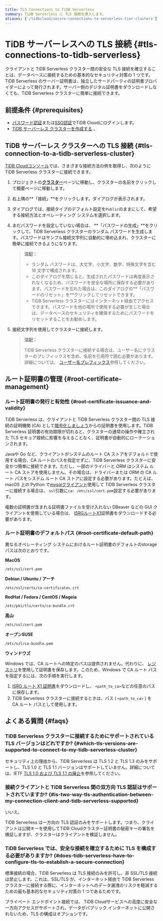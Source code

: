 ```yaml
---
title: TLS Connections to TiDB Serverless
summary: TiDB Serverless に TLS 接続を導入します。
aliases: ['/tidbcloud/secure-connections-to-serverless-tier-clusters']
---
```


# TiDB サーバーレスへの TLS 接続 {#tls-connections-to-tidb-serverless}

クライアントと TiDB Serverless クラスター間の安全な TLS 接続を確立することは、データベースに接続するための基本的なセキュリティ対策の 1 つです。TiDB Serverless のサーバー証明書は、独立したサードパーティの証明書プロバイダーによって発行されます。サーバー側のデジタル証明書をダウンロードしなくても、TiDB Serverless クラスターに簡単に接続できます。

## 前提条件 {#prerequisites}

-   [パスワード認証](/tidb-cloud/tidb-cloud-password-authentication.md)または[SSO認証](/tidb-cloud/tidb-cloud-sso-authentication.md)でTiDB Cloudにログインします。
-   [TiDB サーバーレス クラスターを作成する](/tidb-cloud/tidb-cloud-quickstart.md) 。

## TiDB サーバーレス クラスターへの TLS 接続 {#tls-connection-to-a-tidb-serverless-cluster}

[TiDB Cloudコンソール](https://tidbcloud.com/)では、さまざまな接続方法の例を取得し、次のように TiDB Serverless クラスターに接続できます。

1.  プロジェクトの[**クラスター**](https://tidbcloud.com/console/clusters)ページに移動し、クラスターの名前をクリックして概要ページに移動します。

2.  右上隅の**「接続」**をクリックします。ダイアログが表示されます。

3.  ダイアログでは、接続タイプのデフォルト設定を`Public`のままにして、希望する接続方法とオペレーティング システムを選択します。

4.  まだパスワードを設定していない場合は、 **「パスワードの生成」**をクリックして、TiDB Serverless クラスターのランダム パスワードを生成します。パスワードはサンプル接続文字列に自動的に埋め込まれ、クラスターに簡単に接続できるようになります。

    > **注記：**
    >
    > -   ランダム パスワードは、大文字、小文字、数字、特殊文字を含む 16 文字で構成されます。
    > -   このダイアログを閉じると、生成されたパスワードは再度表示されなくなるため、パスワードを安全な場所に保存する必要があります。パスワードを忘れた場合は、このダイアログの**「パスワードのリセット」を**クリックしてリセットできます。
    > -   TiDB Serverless クラスターにはインターネット経由でアクセスできます。パスワードを他の場所で使用する必要が生じた場合は、データベースのセキュリティを確保するためにパスワードをリセットすることをお勧めします。

5.  接続文字列を使用してクラスターに接続します。

    > **注記：**
    >
    > TiDB Serverless クラスターに接続する場合は、ユーザー名にクラスターのプレフィックスを含め、名前を引用符で囲む必要があります。詳細については、 [ユーザー名プレフィックス](/tidb-cloud/select-cluster-tier.md#user-name-prefix)参照してください。

## ルート証明書の管理 {#root-certificate-management}

### ルート証明書の発行と有効性 {#root-certificate-issuance-and-validity}

TiDB Serverless は、クライアントと TiDB Serverless クラスター間の TLS 接続の証明機関 (CA) として[暗号化しましょう](https://letsencrypt.org/)からの証明書を使用します。TiDB Serverless 証明書の有効期限が切れると、クラスターの通常の操作や確立された TLS セキュア接続に影響を与えることなく、証明書が自動的にローテーションされます。

Javaや Go など、クライアントがシステムのルート CA ストアをデフォルトで使用する場合、CA ルートのパスを指定せずに、TiDB Serverless クラスターに安全かつ簡単に接続できます。ただし、一部のドライバーと ORM はシステム ルート CA ストアを使用しません。その場合は、ドライバーまたは ORM の CA ルート パスをシステム ルート CA ストアに設定する必要があります。たとえば、macOS 上の Python で[mysqlクライアント](https://github.com/PyMySQL/mysqlclient)使用して TiDB Serverless クラスターに接続する場合は、 `ssl`引数に`ca: /etc/ssl/cert.pem`設定する必要があります。

複数の証明書が含まれる証明書ファイルを受け入れない DBeaver などの GUI クライアントを使用している場合は、 [ISRGルートX1](https://letsencrypt.org/certs/isrgrootx1.pem)証明書をダウンロードする必要があります。

### ルート証明書のデフォルトパス {#root-certificate-default-path}

異なるオペレーティング システムにおけるルート証明書のデフォルトのstorageパスは次のとおりです。

**MacOS**

    /etc/ssl/cert.pem

**Debian / Ubuntu / アーチ**

    /etc/ssl/certs/ca-certificates.crt

**RedHat / Fedora / CentOS / Mageia**

    /etc/pki/tls/certs/ca-bundle.crt

**高山**

    /etc/ssl/cert.pem

**オープンSUSE**

    /etc/ssl/ca-bundle.pem

**ウィンドウズ**

Windows では、CA ルートへの特定のパスは提供されません。代わりに、 [レジストリ](https://learn.microsoft.com/en-us/windows-hardware/drivers/install/local-machine-and-current-user-certificate-stores)を使用して証明書を保存します。このため、Windows で CA ルート パスを指定するには、次の手順を実行します。

1.  [ISRG ルート X1 証明書](https://letsencrypt.org/certs/isrgrootx1.pem)をダウンロードし、 `<path_to_ca>`などの任意のパスに保存します。
2.  TiDB Serverless クラスターに接続するときは、パス ( `<path_to_ca>` ) を CA ルート パスとして使用します。

## よくある質問 {#faqs}

### TiDB Serverless クラスターに接続するためにサポートされている TLS バージョンはどれですか? {#which-tls-versions-are-supported-to-connect-to-my-tidb-serverless-cluster}

セキュリティ上の理由から、TiDB Serverless は TLS 1.2 と TLS 1.3 のみをサポートし、TLS 1.0 と TLS 1.1 バージョンはサポートしていません。詳細については、IETF [TLS 1.0 および TLS 1.1 の廃止](https://datatracker.ietf.org/doc/rfc8996/)を参照してください。

### 接続クライアントと TiDB Serverless 間の双方向 TLS 認証はサポートされていますか? {#is-two-way-tls-authentication-between-my-connection-client-and-tidb-serverless-supported}

いいえ。

TiDB Serverless は一方向の TLS 認証のみをサポートします。つまり、クライアントは公開キーを使用してTiDB Cloudクラスター証明書の秘密キーの署名を検証しますが、クラスターはクライアントを検証しません。

### TiDB Serverless では、安全な接続を確立するために TLS を構成する必要がありますか? {#does-tidb-serverless-have-to-configure-tls-to-establish-a-secure-connection}

標準接続の場合、TiDB Serverless は TLS 接続のみを許可し、非 SSL/TLS 接続は禁止します。これは、SSL/TLS が、インターネット経由で TiDB Serverless クラスターに接続する際に、インターネットへのデータ漏洩のリスクを軽減するための最も基本的なセキュリティ対策の 1 つであるためです。

プライベート エンドポイント接続では、 TiDB Cloudサービスへの高度に安全な一方向アクセスがサポートされ、データがパブリック インターネットに公開されないため、TLS の構成はオプションです。
